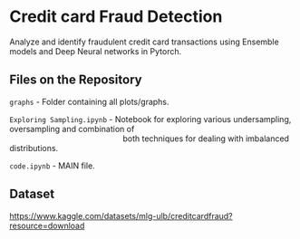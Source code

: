 # Credit card Fraud Detection

Analyze and identify fraudulent credit card transactions using Ensemble models and Deep Neural networks in Pytorch.

## Files on the Repository

  `graphs` - Folder containing all plots/graphs.
  
  `Exploring Sampling.ipynb` - Notebook for exploring various undersampling, oversampling and combination of <br>
  &emsp;&emsp;&emsp;&emsp;&emsp;&emsp;&emsp;&emsp;&emsp;&emsp;&emsp;&emsp;&emsp;&emsp; 
  both techniques for dealing with imbalanced distributions.
  
  `code.ipynb` - MAIN file.

## Dataset 

https://www.kaggle.com/datasets/mlg-ulb/creditcardfraud?resource=download
